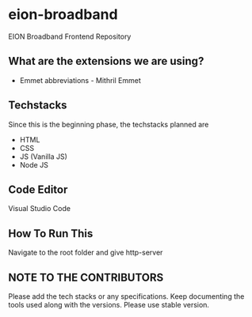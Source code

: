 # eion-broadband
EION Broadband Frontend Repository

## What are the extensions we are using?
+ Emmet abbreviations - Mithril Emmet

## Techstacks
Since this is the beginning phase, the techstacks planned
are
+ HTML
+ CSS
+ JS (Vanilla JS)
+ Node JS

## Code Editor
Visual Studio Code

## How To Run This
Navigate to the root folder and give http-server

## NOTE TO THE CONTRIBUTORS
Please add the tech stacks or any specifications. Keep documenting the tools used along with the versions. Please use stable version.
